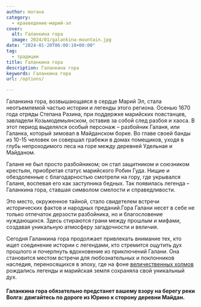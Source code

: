 ```yaml
---
author: morava
category:
  - краеведение-марий-эл
cover:
  alt: Галанкина гора
  image: 2024/01/galankina-mountain.jpg
date: "2024-01-20T06:00:10+00:00"
tag:
  - традиции
title: Галанкина гора
description: Галанкина гора
keywords: Галанкина гора
url: /options/

---
```

Галанкина гора, возвышающаяся в сердце Марий Эл, стала неотъемлемой частью истории и легенды этого региона. Осенью 1670 года отряды Степана Разина, при поддержке марийских повстанцев, завладели Козьмодемьянском, оставив за собой след разбоя и хаоса. В этот период выделялся особый персонаж – разбойник Галаня, или Галанка, который зимовал в Майданском борке. Во главе своей банды из 10-15 человек он совершал грабежи в домах помещиков, уходя в глубь непроходимого леса на горе между деревней Удельная и Майданом.

Галаня не был просто разбойником; он стал защитником и союзником крестьян, приобретая статус марийского Робин Гуда. Нищие и обездоленные с благодарностью смотрели на гору, где укрывался Галаня, воспевая его как заступника бедных. Так появилась легенда – Галанкина гора, ставшая символом смелости и справедливости.

Это место, окруженное тайной, стало свидетелем встречи исторических фактов и народных преданий.Гора Галани несет в себе не только отпечаток дерзости разбойника, но и благословение нуждающихся. Здесь стираются грани между прошлым и мифами, создавая уникальную атмосферу загадочности и величия.

Сегодня Галанкина гора продолжает привлекать внимание тех, кто ищет соединение истории с легендами, кто стремится ощутить дух прошлого и почерпнуть вдохновение из приключений Галани. Она становится местом встречи для любознательных и поклонников наследия, переносящихся в эпоху, где на фоне [величественных холмов](/akpars/) рождались легенды и марийская земля сохраняла свой уникальный дух.

#### Галанкина гора обязательно предстанет вашему взору на берегу реки Волга: двигайтесь по дороге из Юрино к сторону деревни Майдан.

